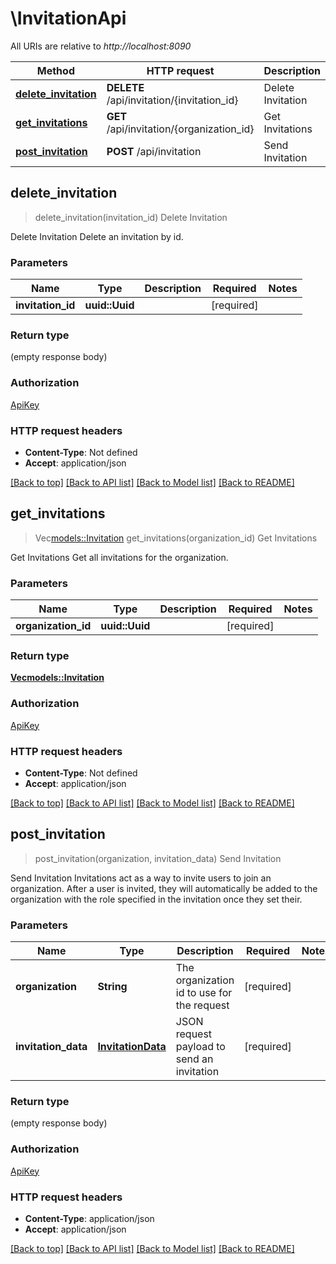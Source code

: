 # \InvitationApi

All URIs are relative to *http://localhost:8090*

Method | HTTP request | Description
------------- | ------------- | -------------
[**delete_invitation**](InvitationApi.md#delete_invitation) | **DELETE** /api/invitation/{invitation_id} | Delete Invitation
[**get_invitations**](InvitationApi.md#get_invitations) | **GET** /api/invitation/{organization_id} | Get Invitations
[**post_invitation**](InvitationApi.md#post_invitation) | **POST** /api/invitation | Send Invitation



## delete_invitation

> delete_invitation(invitation_id)
Delete Invitation

Delete Invitation  Delete an invitation by id.

### Parameters


Name | Type | Description  | Required | Notes
------------- | ------------- | ------------- | ------------- | -------------
**invitation_id** | **uuid::Uuid** |  | [required] |

### Return type

 (empty response body)

### Authorization

[ApiKey](../README.md#ApiKey)

### HTTP request headers

- **Content-Type**: Not defined
- **Accept**: application/json

[[Back to top]](#) [[Back to API list]](../README.md#documentation-for-api-endpoints) [[Back to Model list]](../README.md#documentation-for-models) [[Back to README]](../README.md)


## get_invitations

> Vec<models::Invitation> get_invitations(organization_id)
Get Invitations

Get Invitations  Get all invitations for the organization.

### Parameters


Name | Type | Description  | Required | Notes
------------- | ------------- | ------------- | ------------- | -------------
**organization_id** | **uuid::Uuid** |  | [required] |

### Return type

[**Vec<models::Invitation>**](Invitation.md)

### Authorization

[ApiKey](../README.md#ApiKey)

### HTTP request headers

- **Content-Type**: Not defined
- **Accept**: application/json

[[Back to top]](#) [[Back to API list]](../README.md#documentation-for-api-endpoints) [[Back to Model list]](../README.md#documentation-for-models) [[Back to README]](../README.md)


## post_invitation

> post_invitation(organization, invitation_data)
Send Invitation

Send Invitation  Invitations act as a way to invite users to join an organization. After a user is invited, they will automatically be added to the organization with the role specified in the invitation once they set their.

### Parameters


Name | Type | Description  | Required | Notes
------------- | ------------- | ------------- | ------------- | -------------
**organization** | **String** | The organization id to use for the request | [required] |
**invitation_data** | [**InvitationData**](InvitationData.md) | JSON request payload to send an invitation | [required] |

### Return type

 (empty response body)

### Authorization

[ApiKey](../README.md#ApiKey)

### HTTP request headers

- **Content-Type**: application/json
- **Accept**: application/json

[[Back to top]](#) [[Back to API list]](../README.md#documentation-for-api-endpoints) [[Back to Model list]](../README.md#documentation-for-models) [[Back to README]](../README.md)

